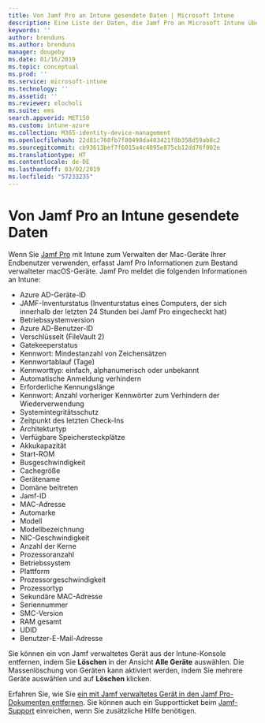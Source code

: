 ```yaml
---
title: Von Jamf Pro an Intune gesendete Daten | Microsoft Intune
description: Eine Liste der Daten, die Jamf Pro an Microsoft Intune übermittelt
keywords: ''
author: brenduns
ms.author: brenduns
manager: dougeby
ms.date: 01/16/2019
ms.topic: conceptual
ms.prod: ''
ms.service: microsoft-intune
ms.technology: ''
ms.assetid: ''
ms.reviewer: elocholi
ms.suite: ems
search.appverid: MET150
ms.custom: intune-azure
ms.collection: M365-identity-device-management
ms.openlocfilehash: 22d81c768fb7f80498da483421f8b358d59ab8c2
ms.sourcegitcommit: cb93613bef7f6015a4c4095e875cb12dd76f002e
ms.translationtype: HT
ms.contentlocale: de-DE
ms.lasthandoff: 03/02/2019
ms.locfileid: "57233235"
---
```

# <a name="data-jamf-pro-sends-to-intune"></a>Von Jamf Pro an Intune gesendete Daten

Wenn Sie [Jamf Pro](https://www.jamf.com) mit Intune zum Verwalten der Mac-Geräte Ihrer Endbenutzer verwenden, erfasst Jamf Pro Informationen zum Bestand verwalteter macOS-Geräte. Jamf Pro meldet die folgenden Informationen an Intune:

* Azure AD-Geräte-ID
* JAMF-Inventurstatus (Inventurstatus eines Computers, der sich innerhalb der letzten 24 Stunden bei Jamf Pro eingecheckt hat)
* Betriebssystemversion
* Azure AD-Benutzer-ID
* Verschlüsselt (FileVault 2)
* Gatekeeperstatus
* Kennwort: Mindestanzahl von Zeichensätzen
* Kennwortablauf (Tage)
* Kennworttyp: einfach, alphanumerisch oder unbekannt
* Automatische Anmeldung verhindern
* Erforderliche Kennungslänge
* Kennwort: Anzahl vorheriger Kennwörter zum Verhindern der Wiederverwendung
* Systemintegritätsschutz
* Zeitpunkt des letzten Check-Ins
* Architekturtyp
* Verfügbare Speichersteckplätze
* Akkukapazität
* Start-ROM
* Busgeschwindigkeit
* Cachegröße
* Gerätename
* Domäne beitreten
* Jamf-ID
* MAC-Adresse
* Automarke
* Modell
* Modellbezeichnung
* NIC-Geschwindigkeit
* Anzahl der Kerne
* Prozessoranzahl
* Betriebssystem
* Plattform
* Prozessorgeschwindigkeit
* Prozessortyp
* Sekundäre MAC-Adresse
* Seriennummer
* SMC-Version
* RAM gesamt
* UDID
* Benutzer-E-Mail-Adresse


Sie können ein von Jamf verwaltetes Gerät aus der Intune-Konsole entfernen, indem Sie **Löschen** in der Ansicht **Alle Geräte** auswählen. Die Massenlöschung von Geräten kann aktiviert werden, indem Sie mehrere Geräte auswählen und auf **Löschen** klicken.

Erfahren Sie, wie Sie [ein mit Jamf verwaltetes Gerät in den Jamf Pro-Dokumenten entfernen](https://www.jamf.com/jamf-nation/articles/80/unmanaging-computers-while-preserving-their-inventory-information). Sie können auch ein Supportticket beim [Jamf-Support](https://www.jamf.com/support/) einreichen, wenn Sie zusätzliche Hilfe benötigen. 

